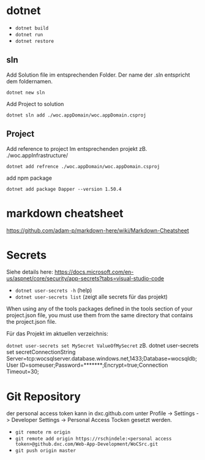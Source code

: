 # dotnet

* `dotnet build`
* `dotnet run`
* `dotnet restore`


## sln
Add Solution file
im entsprechenden Folder. Der name der <name>.sln entspricht dem foldernamen.

`dotnet new sln`

Add Project to solution 

`dotnet sln add ./woc.appDomain/woc.appDomain.csproj`

## Project
Add reference to project
Im entsprechenden projekt zB. ./woc.appInfrastructure/

`dotnet add refrence ./woc.appDomain/woc.appDomain.csproj`

add npm package

`dotnet add package Dapper --version 1.50.4`


# markdown cheatsheet
https://github.com/adam-p/markdown-here/wiki/Markdown-Cheatsheet


# Secrets
Siehe details here:
https://docs.microsoft.com/en-us/aspnet/core/security/app-secrets?tabs=visual-studio-code

* `dotnet user-secrets -h` (help)
* `dotnet user-secrets list` (zeigt alle secrets für das projekt)

When using any of the tools packages defined in the tools section of your project.json file, you must use them from the same directory that contains the project.json file.

Für das Projekt im aktuellen verzeichnis:

`dotnet user-secrets set MySecret ValueOfMySecret`
zB.
dotnet user-secrets set secretConnectionString Server=tcp:wocsqlserver.database.windows.net,1433;Database=wocsqldb;User ID=someuser;Password=*******;Encrypt=true;Connection Timeout=30;

# Git Repository
der personal access token kann in dxc.github.com unter Profile -> Settings -> Developer Settings -> Personal Access Tocken gesetzt werden.
* `git remote rm origin`
* `git remote add origin https://rschindele:<personal access token>@github.dxc.com/Web-App-Development/WoCSrc.git`
* `git push origin master`


